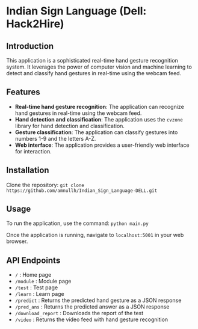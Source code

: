 # Indian Sign Language (Dell: Hack2Hire)

## Introduction

This application is a sophisticated real-time hand gesture recognition system. It leverages the power of computer vision and machine learning to detect and classify hand gestures in real-time using the webcam feed.

## Features

- **Real-time hand gesture recognition**: The application can recognize hand gestures in real-time using the webcam feed.
- **Hand detection and classification**: The application uses the `cvzone` library for hand detection and classification.
- **Gesture classification**: The application can classify gestures into numbers 1-9 and the letters A-Z.
- **Web interface**: The application provides a user-friendly web interface for interaction.

## Installation

Clone the repository: `git clone https://github.com/amnullh/Indian_Sign_Language-DELL.git`

## Usage

To run the application, use the command: `python main.py`

Once the application is running, navigate to `localhost:5001` in your web browser.

## API Endpoints

- `/` : Home page
- `/module` : Module page
- `/test` : Test page
- `/learn` : Learn page
- `/predict` : Returns the predicted hand gesture as a JSON response
- `/pred_ans` : Returns the predicted answer as a JSON response
- `/download_report` : Downloads the report of the test
- `/video` : Returns the video feed with hand gesture recognition

